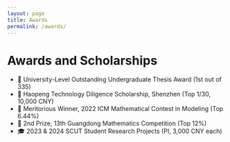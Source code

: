 ```yaml
---
layout: page
title: Awards
permalink: /awards/
---
```


# Awards and Scholarships

- 🏅 University-Level Outstanding Undergraduate Thesis Award (1st out of 335)
- 🏅 Haopeng Technology Diligence Scholarship, Shenzhen (Top 1/30, 10,000 CNY)
- 🥈 Meritorious Winner, 2022 ICM Mathematical Contest in Modeling (Top 6.44%)
- 🥉 2nd Prize, 13th Guangdong Mathematics Competition (Top 12%)
- 🎓 2023 & 2024 SCUT Student Research Projects (PI, 3,000 CNY each)
